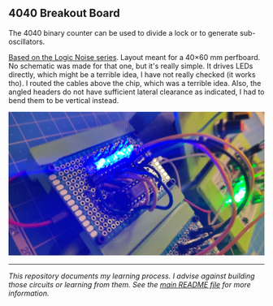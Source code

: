 4040 Breakout Board
-------------------

The 4040 binary counter can be used to divide a lock or to generate sub-oscillators.

[Based on the Logic Noise series](https://hackaday.com/2015/02/17/logic-noise-8-bits-of-glorious-sounds/). Layout meant for a 40×60 mm perfboard. No schematic was made for that one, but it's really simple. It drives LEDs directly, which might be a terrible idea, I have not really checked (it works tho). I routed the cables above the chip, which was a terrible idea. Also, the angled headers do not have sufficient lateral clearance as indicated, I had to bend them to be vertical instead.

![Photo of the module](4040%20Photo.jpg)

------

_This repository documents my learning process. I advise against building those circuits or learning from them. See the [main README file](../README.md) for more information._